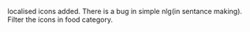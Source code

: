 localised icons added.
There is a bug in simple nlg(in sentance making).
Filter the icons in food category. 
